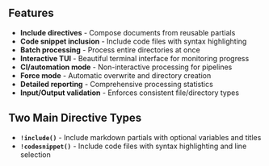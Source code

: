 ## Features

- **Include directives** - Compose documents from reusable partials
- **Code snippet inclusion** - Include code files with syntax highlighting
- **Batch processing** - Process entire directories at once  
- **Interactive TUI** - Beautiful terminal interface for monitoring progress
- **CI/automation mode** - Non-interactive processing for pipelines
- **Force mode** - Automatic overwrite and directory creation
- **Detailed reporting** - Comprehensive processing statistics
- **Input/Output validation** - Enforces consistent file/directory types

## Two Main Directive Types

- **`!include()`** - Include markdown partials with optional variables and titles
- **`!codesnippet()`** - Include code files with syntax highlighting and line selection